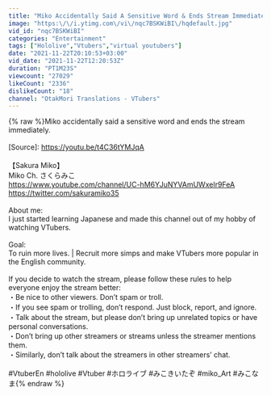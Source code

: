 ```yaml
---
title: "Miko Accidentally Said A Sensitive Word & Ends Stream Immediately【Hololive | Eng Sub】"
image: "https:\/\/i.ytimg.com\/vi\/nqc7BSKWiBI\/hqdefault.jpg"
vid_id: "nqc7BSKWiBI"
categories: "Entertainment"
tags: ["Hololive","Vtubers","virtual youtubers"]
date: "2021-11-22T20:10:53+03:00"
vid_date: "2021-11-22T12:20:53Z"
duration: "PT1M23S"
viewcount: "27029"
likeCount: "2336"
dislikeCount: "18"
channel: "OtakMori Translations - VTubers"
---
```

{% raw %}Miko accidentally said a sensitive word and ends the stream immediately.<br /><br />[Source]: <a rel="nofollow" target="blank" href="https://youtu.be/t4C36tYMJqA">https://youtu.be/t4C36tYMJqA</a><br /><br />【Sakura Miko】<br />Miko Ch. さくらみこ<br /><a rel="nofollow" target="blank" href="https://www.youtube.com/channel/UC-hM6YJuNYVAmUWxeIr9FeA">https://www.youtube.com/channel/UC-hM6YJuNYVAmUWxeIr9FeA</a><br /><a rel="nofollow" target="blank" href="https://twitter.com/sakuramiko35">https://twitter.com/sakuramiko35</a><br /><br />About me:<br />I just started learning Japanese and made this channel out of my hobby of watching VTubers.<br /><br />Goal:<br />To ruin more lives. | Recruit more simps and make VTubers more popular in the English community.<br /><br />If you decide to watch the stream, please follow these rules to help everyone enjoy the stream better:<br />・Be nice to other viewers. Don’t spam or troll.<br />・If you see spam or trolling, don’t respond. Just block, report, and ignore.<br />・Talk about the stream, but please don’t bring up unrelated topics or have personal conversations.<br />・Don’t bring up other streamers or streams unless the streamer mentions them.<br />・Similarly, don’t talk about the streamers in other streamers’ chat.<br /><br />#VtuberEn #hololive #Vtuber #ホロライブ #みこきいたぞ #miko_Art #みこなま{% endraw %}
